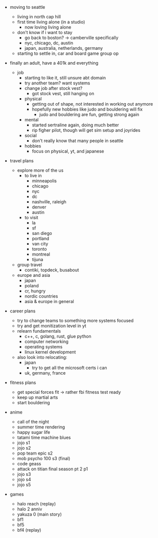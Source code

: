 - moving to seattle
    - living in north cap hill
    - first time living alone (in a studio)
        - now loving living alone
    - don't know if i want to stay
        - go back to boston? -> camberville specifically
        - nyc, chicago, dc, austin
        - japan, australia, netherlands, germany
    - starting to settle in, car and board game group op

- finally an adult, have a 401k and everything
    - job
        - starting to like it, still unsure abt domain
        - try another team? want systems
        - change job after stock vest?
            - got stock vest, still hanging on
        - physical
            - getting out of shape, not interested in working out anymore
            - hopefully new hobbies like judo and bouldering will fix
                - judo and bouldering are fun, getting strong again
        - mental
            - started sertraline again, doing much better
            - rip figher pilot, though will get sim setup and joyrides
        - social
            - don't really know that many people in seattle
        - hobbies
            - focus on physical, yt, and japanese

- travel plans
    - explore more of the us
        - to live in
            - minneapolis
            - chicago
            - nyc
            - dc
            - nashville, raleigh
            - denver
            - austin
        - to visit
            - la
            - sf
            - san diego
            - portland
            - van city
            - toronto
            - montreal
            - tijuna
    - group travel
        - contiki, topdeck, busabout
    - europe and asia
        - japan
        - poland
        - cr, hungry
        - nordic countries
        - asia & europe in general

- career plans
    - try to change teams to something more systems focused
    - try and get monitization level in yt
    - relearn fundamentals
        - c++, c, golang, rust, glue python
        - computer networking
        - operating systems
        - linux kernel development
    - also look into relocating:
        - japan
            - try to get all the microsoft certs i can
        - uk, germany, france

- fitness plans
    - get special forces fit -> rather fbi fitness test ready
    - keep up martial arts
    - start bouldering

- anime
    - call of the night
    - summer time rendering
    - happy sugar life
    - tatami time machine blues
    - jojo s1
    - jojo s2
    - pop team epic s2
    - mob psycho 100 s3 (final)
    - code geass
    - attack on titian final season pt 2 p1
    - jojo s3
    - jojo s4
    - jojo s5

- games
    - halo reach (replay)
    - halo 2 anniv
    - yakuza 0 (main story)
    - bf1
    - bf5
    - bf4 (replay)

